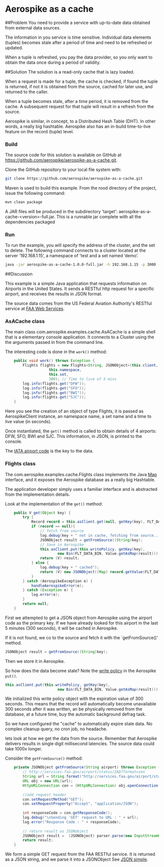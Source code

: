 # Aerospike as a cache

##Problem
You need to provide a service with up-to-date data obtained from external data sources. 

The information in you service is time sensitive. Individual data elements (tuples) becomes stale after a period of time and need to be refreshed or updated. 

When a tuple is refreshed, you pay the data provider, so you only want to obtain the data once during a period of validity.

##Solution
The solution is a read-only cache that is lazy loaded.
 
When a request is made for a tuple, the cache is checked, if found the tuple is returned, if not it is obtained from the source, cached for later use, and returned to the caller.

When a tuple becomes stale, after a time period, it is removed from the cache. A subsequent request for that tuple will result in a refresh from the source.

Aerospike is similar, in concept, to a Distributed Hash Table (DHT). In other words, a really big hashtable. Aerospike also has an in-build time-to-live feature on the record (tuple) level.

### Build
The source code for this solution is available on GitHub at https://github.com/aerospike/aerospike-as-a-cache.git. 

Clone the GitHub repository to your local file system with:
```bash
git clone https://github.com/aerospike/aerospike-as-a-cache.git
```

Maven is used to build this example. From the rood directory of the project, issue the following command:
```bash
mvn clean package
```
A JAR files will be produced in the subdirectory 'target': aerospike-as-a-cache-\<version\>-full.jar. This is a runnable jar complete with all the dependencies packaged

### Run

To run the example, you will specify the address of the cluster, and the set to delete. The following command connects to a cluster located at the server ‘192.168.1.15’, a namespace of 'test and a set named ‘demo’.
```bash
java -jar aerospike-as-a-cache-1.0.0-full.jar -h 192.168.1.15 -p 3000 -n test -s demo
```


##Discussion

This example is a simple Java application that requests information on Airports in the United States. It sends a RESTful http request for a specific airport, and receives the results in JSON format.

The source data comes from the US Federal Aviation Authority's RESTful service at [FAA Web Services](http://services.faa.gov/).

### AsACache class
The main class com.aerospike.examples.cache.AsACache is a simple shell that is a elementary console application. It connects to a Cluster using the the arguments passed in from the command line. 

The interesting code is done in the `work()` method:
```java
	public void work() throws Exception {
		Flights flights = new Flights<String, JSONObject>(this.client,
					this.namespace, 
					this.set, 
					300); // Time to live of 5 mins
		log.info(flights.get("DFW"));
		log.info(flights.get("SFO"));
		log.info(flights.get("BWI"));
		log.info(flights.get("SJC"));
	}
```
Here you see the creation of an object of type Flights, it is passed as AerospikeClient instance, an namespace name, a set name and a time to live value (in seconds). 

Once instantiated, the `get()` method is called to obtain details of 4 airports: DFW, SFO, BWI and SJC. This information, in JSON, is printed to the console.

The [IATA airport code](http://www.iata.org/publications/Pages/code-search.aspx) is the key to the data.

### Flights class

The com.aerospike.examples.cache.Flights class implements the Java [Map](http://docs.oracle.com/javase/7/docs/api/java/util/Map.html) interface, and it exposes the Aerospike database as a really big Hashtable. 

The application developer simply uses a familiar interface and is abstracted from the implementation details.

Look at the implementation of the `get()` method:
```java
	public V get(Object key) {
		try {
			Record record = this.asClient.get(null, getKey(key), FLT_DATA_BIN);
			if (record == null){
				// fetch from source
				log.debug(key + " not in cache, fetching from source...");
				JSONObject result = getFromSource((String)key);
				// Save in Aerospike
				this.asClient.put(this.writePolicy, getKey(key), 
						new Bin(FLT_DATA_BIN, Value.getAsMap(result)));
				return (V) result;
			} else {
				log.debug(key + " cached");
				return (V) new JSONObject((Map) record.getValue(FLT_DATA_BIN));
			}
		} catch (AerospikeException e) {
			handleAerospikeError(e);
		} catch (Exception e) {
			log.error(e);
		}
		return null;
	}

```
First we attempted to get a JSON object from Aerospike using the airport code as the primary key. If we have already looked for this airport in the last 5 minutes (300 seconds), it will be cached in Aerospike.

If it is not found, we co to the source and fetch it with the `getFromSource()' method. 
```java
JSONObject result = getFromSource((String)key);
```
Then we store it in Aerospike. 

So how does the data become stale? Note the [write policy](http://www.aerospike.com/docs/client/java/usage/kvs/write.html) in the Aerospike `put()`. 
```java
this.asClient.put(this.writePolicy, getKey(key), 
						new Bin(FLT_DATA_BIN, Value.getAsMap(result)));
```
We initialized this write policy object with the expiration value of 300 seconds. This means that the record will automatically become unavailable 300 seconds after it was written, an be physically removed from the database, at a future time, buy the automatic background defrag task.

So we have configured the "cache" to automatically expire stale data. No complex cleanup query, no cron job, no headache. 

lets look at how we get the data from the source. Remember that Aerospike delivers results in single digit millisecond latencies. The source data could take 1000x longer.

Consider the `getFromSource()` method:
```java
	private JSONObject getFromSource(String airport) throws Exception {
		// http://services.faa.gov/airport/status/IAD?format=son
		String url = String.format("http://services.faa.gov/airport/status/%s?format=JSON", airport);
		URL obj = new URL(url);
		HttpURLConnection con = (HttpURLConnection) obj.openConnection();
 
		//add request header
		con.setRequestMethod("GET");
		con.setRequestProperty("Accept", "application/JSON");
 
		int responseCode = con.getResponseCode();
		log.debug("\nSending 'GET' request to URL : " + url);
		log.error("Response Code : " + responseCode);
 
		// return result as JSONobject
		JSONObject result =  (JSONObject) parser.parse(new InputStreamReader(con.getInputStream()));
		return result;
	}
```
We form a simple GET request from the FAA RESTful service. It is returned as a JSON string, and we parse it into a JSONObject See [JSON simple](https://code.google.com/p/json-simple/).



